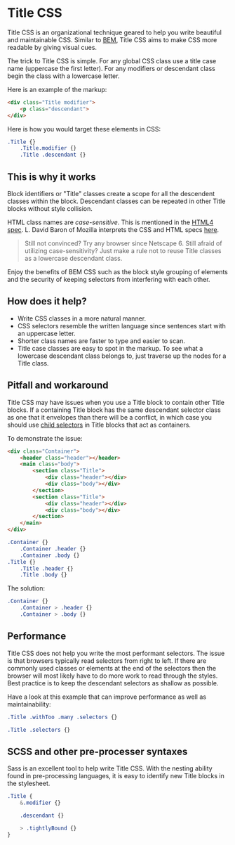 Title CSS
=========

Title CSS is an organizational technique geared to help you write beautiful and maintainable CSS. Similar to [BEM](http://csswizardry.com/2013/01/mindbemding-getting-your-head-round-bem-syntax/), Title CSS aims to make CSS more readable by giving visual cues.

The trick to Title CSS is simple. For any global CSS class use a title case name (uppercase the first letter). For any modifiers or descendant class begin the class with a lowercase letter.

Here is an example of the markup:
```html
<div class="Title modifier">
    <p class="descendant">
</div>
```

Here is how you would target these elements in CSS:
```css
.Title {}
    .Title.modifier {}
    .Title .descendant {}
```

This is why it works
--------------------
Block identifiers or "Title" classes create a scope for all the descendent classes within the block. Descendant classes can be repeated in other Title blocks without style collision.

HTML class names are *case-sensitive*. This is mentioned in the [HTML4 spec](http://www.w3.org/TR/REC-html40/struct/global.html#h-7.5.2). L. David Baron of Mozilla interprets the CSS and HTML specs [here](http://dbaron.org/css/test/casesens).

> Still not convinced? Try any browser since Netscape 6. Still afraid of utilizing case-sensitivity? Just make a rule not to reuse Title classes as a lowercase descendant class.

Enjoy the benefits of BEM CSS such as the block style grouping of elements and the security of keeping selectors from interfering with each other.

How does it help?
-----------------
* Write CSS classes in a more natural manner.
* CSS selectors resemble the written language since sentences start with an uppercase letter.
* Shorter class names are faster to type and easier to scan.
* Title case classes are easy to spot in the markup. To see what a lowercase descendant class belongs to, just traverse up the nodes for a Title class.

Pitfall and workaround
------------------------
Title CSS may have issues when you use a Title block to contain other Title blocks. If a containing Title block has the same descendant selector class as one that it envelopes than there will be a conflict, in which case you should use [child selectors](http://www.w3.org/TR/CSS21/selector.html#child-selectors) in Title blocks that act as containers.

To demonstrate the issue:
```html
<div class="Container">
    <header class="header"></header>
    <main class="body">
        <section class="Title">
            <div class="header"></div>
            <div class="body"></div>
        </section>
        <section class="Title">
            <div class="header"></div>
            <div class="body"></div>
        </section>
    </main>
</div>
```
```css
.Container {}
    .Container .header {}
    .Container .body {}
.Title {}
    .Title .header {}
    .Title .body {}
```

The solution:
```css
.Container {}
    .Container > .header {}
    .Container > .body {}
```

Performance
-----------
Title CSS does not help you write the most performant selectors. The issue is that browsers typically read selectors from right to left. If there are commonly used classes or elements at the end of the selectors then the browser will most likely have to do more work to read through the styles. Best practice is to keep the descendant selectors as shallow as possible.

Have a look at this example that can improve performance as well as maintainability:
```css
.Title .withToo .many .selectors {}
```
```css
.Title .selectors {}
```

SCSS and other pre-processer syntaxes
-------------------------------------
Sass is an excellent tool to help write Title CSS. With the nesting ability found in pre-processing languages, it is easy to identify new Title blocks in the stylesheet.

```scss
.Title {
    &.modifier {}

    .descendant {}

    > .tightlyBound {}
}
```